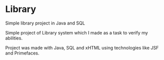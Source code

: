 # Library
Simple library project in Java and SQL

Simple project of Library system which I made as a task to verify my abilities.

Project was made with Java, SQL and xHTML using technologies like JSF and Primefaces.
